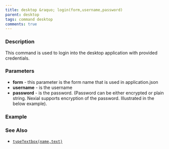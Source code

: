 ```yaml
---
title: desktop &raquo; login(form,username,password)
parent: desktop
tags: command desktop
comments: true
---
```


### Description

This command is used to login into the desktop application with provided credentials.

### Parameters

- **form** - this parameter is the form name that is used in application.json
- **username** -  is the username
- **password** -  is the password. (Password can be either encrypted or plain string. Nexial supports encryption of the password. Illustrated in the below example).

### Example


### See Also

- [`typeTextbox(name,text)`](typeTextBox(name,text1,text2,text3,text4))